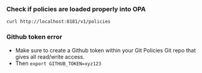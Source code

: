 ### Check if policies are loaded properly into OPA

```
curl http://localhost:8181/v1/policies
```
### Github token error

- Make sure to create a Github token within your Git Policies Git repo that gives all read/write access.
- Then `export GITHUB_TOKEN=xyz123`
